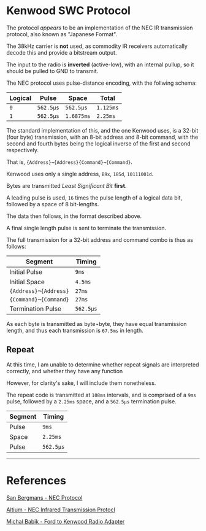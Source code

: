 # Kenwood SWC Protocol

The protocol *appears* to be an implementation of the NEC IR transmission protocol, also known as "Japanese Format".

The 38kHz carrier is **not** used, as commodity IR receivers automatically decode this and provide a bitstream output.

The input to the radio is **inverted** (active-low), with an internal pullup, so it should be pulled to GND to transmit.

The NEC protocol uses pulse-distance encoding, with the follwing schema:

| Logical | Pulse     | Space      |  Total    |
| ------- | -----     | -----      |  -----    |
|   `0`   | `562.5µs` | `562.5µs`  | `1.125ms` |
|   `1`   | `562.5µs` | `1.6875ms` | `2.25ms`  |

The standard implementation of this, and the one Kenwood uses, is a 32-bit (four byte) transmission, with an 8-bit address and 8-bit command, with the second and fourth bytes being the logical inverse of the first and second respectively.

That is, `{Address}¬{Address}{Command}¬{Command}`.

Kenwood uses only a single address, `B9x`, `185d`, `10111001d`.

Bytes are transmitted *Least Significant Bit* **first**.

A leading pulse is used, `16` times the pulse length of a logical data bit, followed by a space of 8 bit-lengths.

The data then follows, in the format described above.

A final single length pulse is sent to terminate the transmission.

The full transmission for a 32-bit address and command combo is thus as follows:

| Segment               | Timing    |
| -------               | ------    |
| Initial Pulse         | `9ms`     |
| Initial Space         | `4.5ms`   |
| `{Address}¬{Address}` | `27ms`    |
| `{Command}¬{Command}` | `27ms`    |
| Termination Pulse     | `562.5µs` |

As each byte is transmitted as byte¬byte, they have equal transmission length, and thus each transmission is `67.5ms` in length.

## Repeat
 At this time, I am unable to determine whether repeat signals are interpreted correctly, and whether they have any function

However, for clarity's sake, I will include them nonetheless.

The repeat code is transmitted at `108ms` intervals, and is comprised of a `9ms` pulse, followed by a `2.25ms` space, and a `562.5µs` termination pulse.

| Segment | Timing    |
| ------- | ------    |
| Pulse   | `9ms`     |
| Space   | `2.25ms`  |
| Pulse   | `562.5µs` |

------

# References

[San Bergmans - NEC Protocol](https://www.sbprojects.net/knowledge/ir/nec.php)

[Altium - NEC Infrared Transmission Protocl](https://techdocs.altium.com/display/FPGA/NEC+Infrared+Transmission+Protocol)

[Michal Babik - Ford to Kenwood Radio Adapter](https://init6.pomorze.pl/projects/kenwood_ford/)